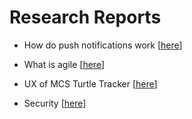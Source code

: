 # Research Reports

- How do push notifications work [[here](https://github.com/Josian2004/s3-portfolio/blob/main/Research/1%20Push%20Notifications.md)]

- What is agile [[here](https://github.com/Josian2004/s3-portfolio/blob/main/Research/Research2.md)]

- UX of MCS Turtle Tracker [[here](https://github.com/Josian2004/s3-portfolio/blob/main/Research/Research3.md)]

- Security [[here](https://github.com/Josian2004/s3-portfolio/blob/main/Research/Research4.md)]
